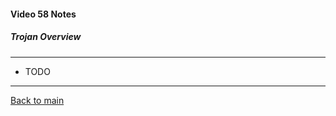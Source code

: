#### Video 58 Notes

##### Trojan Overview

---

- TODO

---

[Back to main](https://github.com/rot0xd/CBTNuggets/blob/master/CEHv9/README.md)

